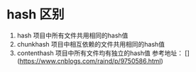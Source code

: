 # hash 区别
1. hash
    项目中所有文件共用相同的hash值
2. chunkhash
    项目中相互依赖的文件共用相同的hash值
3. contenthash
    项目中所有文件均有独立的hash值
参考地址：
[] (https://www.cnblogs.com/raind/p/9750586.html)   